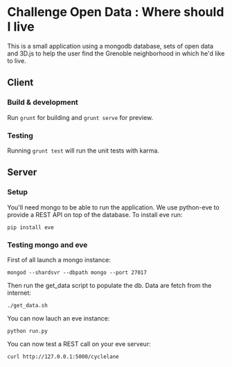 # Challenge Open Data : Where should I live

This is a small application using a mongodb database, sets of open data and 3D.js to help the user find the Grenoble neighborhood in which he'd like to live.

## Client 

### Build & development

Run `grunt` for building and `grunt serve` for preview.

### Testing

Running `grunt test` will run the unit tests with karma.


## Server

### Setup
You'll need mongo to be able to run the application. We use python-eve to provide a REST API on top of the database.
To install eve run:
```shell
pip install eve
```

### Testing mongo and eve
First of all launch a mongo instance:
```shell
mongod --shardsvr --dbpath mongo --port 27017
```

Then run the get_data script to populate the db. Data are fetch from the internet:
```shell
./get_data.sh
```

You can now lauch an eve instance:
```shell
python run.py
```

You can now test a REST call on your eve serveur:
```shell
curl http://127.0.0.1:5000/cyclelane
```